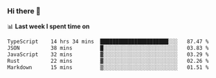 ### Hi there 👋

<!--
**DBvc/DBvc** is a ✨ _special_ ✨ repository because its `README.md` (this file) appears on your GitHub profile.

Here are some ideas to get you started:

- 🔭 I’m currently working on ...
- 🌱 I’m currently learning ...
- 👯 I’m looking to collaborate on ...
- 🤔 I’m looking for help with ...
- 💬 Ask me about ...
- 📫 How to reach me: ...
- 😄 Pronouns: ...
- ⚡ Fun fact: ...
-->

📊 **Last week I spent time on**
<!--START_SECTION:waka-->

```txt
TypeScript    14 hrs 34 mins  ██████████████████████░░░   87.47 %
JSON          38 mins         █░░░░░░░░░░░░░░░░░░░░░░░░   03.83 %
JavaScript    32 mins         ▓░░░░░░░░░░░░░░░░░░░░░░░░   03.29 %
Rust          22 mins         ▓░░░░░░░░░░░░░░░░░░░░░░░░   02.26 %
Markdown      15 mins         ▒░░░░░░░░░░░░░░░░░░░░░░░░   01.51 %
```

<!--END_SECTION:waka-->
